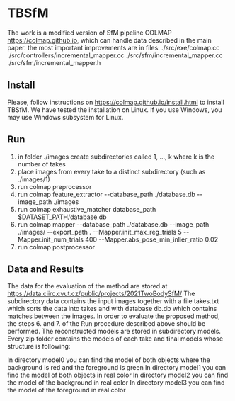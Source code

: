 TBSfM
=====

The work is a modified version of SfM pipeline COLMAP https://colmap.github.io, which can handle data described in the main paper.
the most important improvements are in files:
	./src/exe/colmap.cc
	./src/controllers/incremental_mapper.cc
	./src/sfm/incremental_mapper.cc
	./src/sfm/incremental_mapper.h

Install
-------
Please, follow instructions on https://colmap.github.io/install.html to install TBSfM.
We have tested the installation on Linux. If you use Windows, you may use Windows subsystem for Linux.


Run
---
1. in folder ./images create subdirectories called 1, ..., k where k is the number of takes
2. place images from every take to a distinct subdirectory (such as ./images/1)
3. run colmap preprocessor
4. run colmap feature_extractor --database_path ./database.db --image_path ./images
5. run colmap exhaustive_matcher database_path $DATASET_PATH/database.db
6. run colmap mapper --database_path ./database.db --image_path ./images/ --export_path . --Mapper.init_max_reg_trials 5 --Mapper.init_num_trials 400 --Mapper.abs_pose_min_inlier_ratio 0.02
7. run colmap postprocessor

Data and Results
----------------

The data for the evaluation of the method are stored at https://data.ciirc.cvut.cz/public/projects/2021TwoBodySfM/
The subdirectory data contains the input images together with a file takes.txt which sorts the data into takes and with database db.db which contains matches between the images. In order to evaluate the proposed method, the steps 6. and 7. of the Run procedure described above should be performed. The reconstructed models are stored in subdirectory models. Every zip folder contains the models of each take and final models whose structure is following:

In directory model0 you can find the model of both objects where the background is red and the foreground is green
In directory model1 you can find the model of both objects in real color
In directory model2 you can find the model of the background in real color
In directory model3 you can find the model of the foreground in real color

